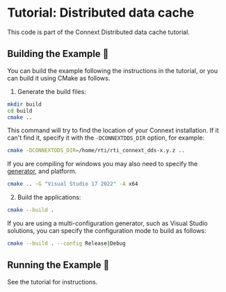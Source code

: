 # Tutorial: Distributed data cache

This code is part of the Connext Distributed data cache tutorial.

## Building the Example :wrench:

You can build the example following the instructions in the tutorial, or you can
build it using CMake as follows.

1. Generate the build files:

```sh
mkdir build
cd build
cmake ..
```

This command will try to find the location of your Connext installation. If it
can't find it, specify it with the ``-DCONNEXTDDS_DIR`` option, for example:

```sh
cmake -DCONNEXTDDS_DIR=/home/rti/rti_connext_dds-x.y.z ..
```

If you are compiling for windows you may also need to specify the
[generator](https://cmake.org/cmake/help/latest/manual/cmake-generators.7.html),
and platform.

```sh
cmake .. -G "Visual Studio 17 2022" -A x64
```

2. Build the applications:

```sh
cmake --build .
```

If you are using a multi-configuration generator, such as Visual Studio
solutions, you can specify the configuration mode to build as follows:

```sh
cmake --build . --config Release|Debug
```

## Running the Example :rocket:

See the tutorial for instructions.
